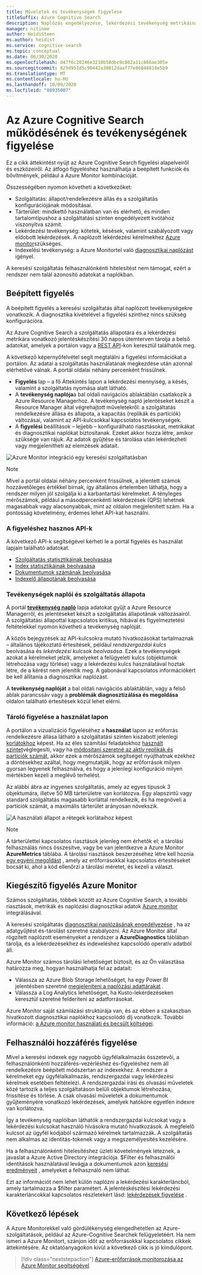 ```yaml
---
title: Műveletek és tevékenységek figyelése
titleSuffix: Azure Cognitive Search
description: Naplózás engedélyezése, lekérdezési tevékenység metrikáinak beolvasása, erőforrás-használat és egyéb rendszeradatok Azure Cognitive Search szolgáltatásból.
manager: nitinme
author: HeidiSteen
ms.author: heidist
ms.service: cognitive-search
ms.topic: conceptual
ms.date: 06/30/2020
ms.openlocfilehash: d47f6c20246e3210b58dbc9c802a11c866ae305e
ms.sourcegitcommit: 829d951d5c90442a38012daaf77e86046018e5b9
ms.translationtype: MT
ms.contentlocale: hu-HU
ms.lasthandoff: 10/09/2020
ms.locfileid: "88935007"
---
```

# <a name="monitor-operations-and-activity-of-azure-cognitive-search"></a>Az Azure Cognitive Search működésének és tevékenységének figyelése

Ez a cikk áttekintést nyújt az Azure Cognitive Search figyelési alapelveiről és eszközeiről. Az átfogó figyeléshez használhatja a beépített funkciók és bővítmények, például a Azure Monitor kombinációját.

Összességében nyomon követheti a következőket:

* Szolgáltatás: állapot/rendelkezésre állás és a szolgáltatás konfigurációjának módosításai.
* Tárterület: mindkettő használatban van és elérhető, és minden tartalomtípushoz a szolgáltatási szinten engedélyezett kvótához viszonyítva számít.
* Lekérdezési tevékenység: kötetek, késések, valamint szabályozott vagy eldobott lekérdezések. A naplózott lekérdezési kérelmekhez [Azure monitor](#add-azure-monitor)szükséges.
* Indexelési tevékenység: a Azure Monitortel való [diagnosztikai naplózást](#add-azure-monitor) igényel.

A keresési szolgáltatás felhasználónkénti hitelesítést nem támogat, ezért a rendszer nem talál azonosító adatokat a naplókban.

## <a name="built-in-monitoring"></a>Beépített figyelés

A beépített figyelés a keresési szolgáltatás által naplózott tevékenységekre vonatkozik. A diagnosztika kivételével a figyelési szinthez nincs szükség konfigurációra.

Az Azure Cognitive Search a szolgáltatás állapotára és a lekérdezési metrikára vonatkozó jelentéskészítési 30 napos ütemterven tárolja a belső adatokat, amelyek a portálon vagy a [REST API](#monitoring-apis)-kon keresztül találhatók meg.

A következő képernyőfelvétel segít megtalálni a figyelési információkat a portálon. Az adatai a szolgáltatás használatának megkezdése után azonnal elérhetővé válnak. A portál oldalai néhány percenként frissülnek.

* **Figyelés** lap – a fő Áttekintés lapon a lekérdezési mennyiség, a késés, valamint a szolgáltatás nyomása alatt látható.
* A **tevékenység naplója**a bal oldali navigációs ablaktáblán csatlakozik a Azure Resource Managerhoz. A tevékenység napló jelentéseket készít a Resource Manager által végrehajtott műveletekről: a szolgáltatás rendelkezésre állása és állapota, a kapacitás (replikák és partíciók) változásai, valamint az API-kulcsokkal kapcsolatos tevékenységek.
* A **figyelési** beállítások – lejjebb – konfigurálható riasztásokat, metrikákat és diagnosztikai naplókat biztosítanak. Ezeket akkor hozza létre, amikor szüksége van rájuk. Az adatok gyűjtése és tárolása után lekérdezheti vagy megjelenítheti az elemzések adatait.

![Azure Monitor integráció egy keresési szolgáltatásban](./media/search-monitor-usage/azure-monitor-search.png
 "Azure Monitor integráció egy keresési szolgáltatásban")

> [!NOTE]
> Mivel a portál oldalai néhány percenként frissülnek, a jelentett számok hozzávetőleges értékkel bírnak, így általános értelemben láthatja, hogy a rendszer milyen jól szolgálja ki a karbantartási kérelmeket. A tényleges mérőszámok, például a másodpercenkénti lekérdezések (QPS) lehetnek magasabbak vagy alacsonyabbak, mint az oldalon megjelenített szám. Ha a pontosság követelmény, érdemes lehet API-kat használni.

<a name="monitoring-apis"> </a>

### <a name="apis-useful-for-monitoring"></a>A figyeléshez hasznos API-k

A következő API-k segítségével kérheti le a portál figyelés és használat lapjain található adatokat.

* [Szolgáltatás statisztikáinak beolvasása](/rest/api/searchservice/get-service-statistics)
* [Index statisztikáinak beolvasása](/rest/api/searchservice/get-index-statistics)
* [Dokumentumok számának beolvasása](/rest/api/searchservice/count-documents)
* [Indexelő állapotának beolvasása](/rest/api/searchservice/get-indexer-status)

### <a name="activity-logs-and-service-health"></a>Tevékenységek naplói és szolgáltatás állapota

A portál [**tevékenység napló**](../azure-monitor/platform/activity-log.md#view-the-activity-log) lapja adatokat gyűjt a Azure Resource Managerről, és jelentéseket készít a szolgáltatás állapotának változásairól. A szolgáltatási állapottal kapcsolatos kritikus, hibával és figyelmeztetési feltételekkel nyomon követheti a tevékenység naplóját.

A közös bejegyzések az API-kulcsokra mutató hivatkozásokat tartalmaznak – általános tájékoztató értesítések, például *rendszergazdai kulcs* beolvasása és *lekérdezési kulcsok beolvasása*. Ezek a tevékenységek azokat a kérelmeket jelzik, amelyeket a felügyeleti kulcs (objektumok létrehozása vagy törlése) vagy a lekérdezési kulcs használatával hoztak létre, de a kérést nem jelenítik meg. A gabonával kapcsolatos információkért be kell állítania a diagnosztikai naplózást.

A **tevékenység naplóját** a bal oldali navigációs ablaktáblán, vagy a felső ablak parancssáv vagy a **problémák diagnosztizálása és megoldása** oldalon található értesítések közül lehet elérni.

### <a name="monitor-storage-in-the-usage-tab"></a>Tároló figyelése a használat lapon

A portálon a vizualizáció figyeléséhez a **használat** lapon az erőforrás rendelkezésre állása látható a szolgáltatási szinten kiszabott jelenlegi [korlátokhoz](search-limits-quotas-capacity.md) képest. Ha az éles számítási feladatokhoz [használt szintet](search-sku-tier.md)véglegesíti, vagy ha [módosítani szeretné az aktív replikák és partíciók számát](search-capacity-planning.md), akkor ezek a mérőszámok segítséget nyújthatnak ezekhez a döntésekhez azáltal, hogy megmutatják, hogy az erőforrások milyen gyorsan legyenek felhasználva, és hogy a jelenlegi konfiguráció milyen mértékben kezeli a meglévő terhelést.

Az alábbi ábra az ingyenes szolgáltatás, amely az egyes típusok 3 objektumára, illetve 50 MB tárterületre van korlátozva. Egy alapszintű vagy standard szolgáltatás magasabb korláttal rendelkezik, és ha megnöveli a partíciók számát, a maximális tárterület arányosan növekszik.

![A használati állapot a rétegek korlátaihoz képest](./media/search-monitor-usage/usage-tab.png
 "A használati állapot a rétegek korlátaihoz képest")

> [!NOTE]
> A tárterülettel kapcsolatos riasztások jelenleg nem érhetők el; a tárolási felhasználás nincs összesítve, vagy be van jelentkezve a Azure Monitor **AzureMetrics** táblába. A tárolási riasztások beszerzéséhez létre kell hoznia [egy egyéni megoldást](../azure-monitor/insights/solutions.md) , amely az erőforrásokkal kapcsolatos értesítéseket bocsát ki, ahol a kód ellenőrzi a tárolási méretet, és kezeli a választ.

<a name="add-azure-monitor"></a>

## <a name="add-on-monitoring-with-azure-monitor"></a>Kiegészítő figyelés Azure Monitor

Számos szolgáltatás, többek között az Azure Cognitive Search, a további riasztások, metrikák és naplózási diagnosztikai adatok [Azure monitor](../azure-monitor/index.yml) integrálásával. 

A keresési szolgáltatás [diagnosztikai naplózásának engedélyezése](search-monitor-logs.md) , ha az adatgyűjtést és-tárolást szeretné szabályozni. Az Azure Monitor által rögzített naplózott eseményeket a rendszer a **AzureDiagnostics** táblában tárolja, és a lekérdezésekhez és indexeléshez kapcsolódó operatív adatból áll.

Azure Monitor számos tárolási lehetőséget biztosít, és az Ön választása határozza meg, hogyan használhatja fel az adatait:

* Válassza az Azure Blob Storage lehetőséget, ha egy Power BI jelentésben szeretné [megjeleníteni a naplózási adattárakat](search-monitor-logs-powerbi.md) .
* Válassza a Log Analytics lehetőséget, ha Kusto-lekérdezéseken keresztül szeretné felderíteni az adatforrásokat.

Azure Monitor saját számlázási struktúrája van, és az ebben a szakaszban hivatkozott diagnosztikai naplókhoz kapcsolódó díj vonatkozik. További információ: [a Azure monitor használati és becsült költségei](../azure-monitor/platform/usage-estimated-costs.md).

## <a name="monitor-user-access"></a>Felhasználói hozzáférés figyelése

Mivel a keresési indexek egy nagyobb ügyfélalkalmazás összetevői, a felhasználónkénti hozzáférés-vezérléshez és-figyeléshez nem áll rendelkezésre beépített módszertan az indexekhez. A rendszer a kérelmeket egy ügyfélalkalmazás, rendszergazdai vagy lekérdezési kérelmek esetében feltételezi. A rendszergazdai írási és olvasási műveletek közé tartozik a teljes szolgáltatáson belüli objektumok létrehozása, frissítése és törlése. A csak olvasási műveletek a dokumentumok gyűjteményére vonatkozó lekérdezések, amelyek hatóköre egyetlen indexre van korlátozva. 

Így a tevékenység naplóiban láthatók a rendszergazdai kulcsokat vagy a lekérdezési kulcsokat használó hívásokra mutató hivatkozások. A megfelelő kulcsot az ügyfél kódjából származó kérelmek tartalmazzák. A szolgáltatás nem alkalmas az identitás-tokenek vagy a megszemélyesítés kezelésére.

Ha a felhasználónkénti hitelesítéshez üzleti követelmények léteznek, a javaslat a Azure Active Directory integrációja. $Filter és felhasználói identitások használatával levágja a dokumentumok azon [keresési eredményeit](search-security-trimming-for-azure-search-with-aad.md) , amelyeket a felhasználó nem láthat. 

Ezt az információt nem lehet külön naplózni a lekérdezési karakterláncból, amely tartalmazza a $filter paramétert. A jelentéskészítési lekérdezési karakterláncokkal kapcsolatos részletekért lásd: [lekérdezések figyelése](search-monitor-queries.md) .

## <a name="next-steps"></a>Következő lépések

A Azure Monitorekkel való gördülékenység elengedhetetlen az Azure-szolgáltatások, például az Azure-Cognitive Searchek felügyeletéért. Ha nem ismeri a Azure Monitort, szánjon időt az erőforrásokkal kapcsolatos cikkek áttekintésére. Az oktatóanyagokon kívül a következő cikk is jó kiindulópont.

> [!div class="nextstepaction"]
> [Azure-erőforrások monitorozása az Azure Monitor segítségével](../azure-monitor/insights/monitor-azure-resource.md)